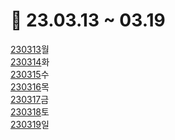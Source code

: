 # 📅 23.03.13 ~ 03.19

[230313](/week11/3.13/)월\
[230314](/week11/3.14/)화\
[230315](/week11/3.15/)수\
[230316](/week11/3.16/)목\
[230317](/week11/3.17/)금\
[230318](/week11/3.18/)토\
[230319](/week11/3.19/)일
